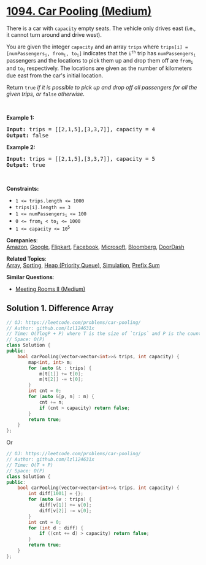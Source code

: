# [1094. Car Pooling (Medium)](https://leetcode.com/problems/car-pooling/)

<p>There is a car with <code>capacity</code> empty seats. The vehicle only drives east (i.e., it cannot turn around and drive west).</p>

<p>You are given the integer <code>capacity</code> and an array <code>trips</code> where <code>trips[i] = [numPassengers<sub>i</sub>, from<sub>i</sub>, to<sub>i</sub>]</code> indicates that the <code>i<sup>th</sup></code> trip has <code>numPassengers<sub>i</sub></code> passengers and the locations to pick them up and drop them off are <code>from<sub>i</sub></code> and <code>to<sub>i</sub></code> respectively. The locations are given as the number of kilometers due east from the car's initial location.</p>

<p>Return <code>true</code><em> if it is possible to pick up and drop off all passengers for all the given trips, or </em><code>false</code><em> otherwise</em>.</p>

<p>&nbsp;</p>
<p><strong>Example 1:</strong></p>

<pre><strong>Input:</strong> trips = [[2,1,5],[3,3,7]], capacity = 4
<strong>Output:</strong> false
</pre>

<p><strong>Example 2:</strong></p>

<pre><strong>Input:</strong> trips = [[2,1,5],[3,3,7]], capacity = 5
<strong>Output:</strong> true
</pre>

<p>&nbsp;</p>
<p><strong>Constraints:</strong></p>

<ul>
	<li><code>1 &lt;= trips.length &lt;= 1000</code></li>
	<li><code>trips[i].length == 3</code></li>
	<li><code>1 &lt;= numPassengers<sub>i</sub> &lt;= 100</code></li>
	<li><code>0 &lt;= from<sub>i</sub> &lt; to<sub>i</sub> &lt;= 1000</code></li>
	<li><code>1 &lt;= capacity &lt;= 10<sup>5</sup></code></li>
</ul>


**Companies**:  
[Amazon](https://leetcode.com/company/amazon), [Google](https://leetcode.com/company/google), [Flipkart](https://leetcode.com/company/flipkart), [Facebook](https://leetcode.com/company/facebook), [Microsoft](https://leetcode.com/company/microsoft), [Bloomberg](https://leetcode.com/company/bloomberg), [DoorDash](https://leetcode.com/company/doordash)

**Related Topics**:  
[Array](https://leetcode.com/tag/array/), [Sorting](https://leetcode.com/tag/sorting/), [Heap (Priority Queue)](https://leetcode.com/tag/heap-priority-queue/), [Simulation](https://leetcode.com/tag/simulation/), [Prefix Sum](https://leetcode.com/tag/prefix-sum/)

**Similar Questions**:
* [Meeting Rooms II (Medium)](https://leetcode.com/problems/meeting-rooms-ii/)

## Solution 1. Difference Array

```cpp
// OJ: https://leetcode.com/problems/car-pooling/
// Author: github.com/lzl124631x
// Time: O(TlogP + P) where T is the size of `trips` and P is the count of distinct stops
// Space: O(P)
class Solution {
public:
    bool carPooling(vector<vector<int>>& trips, int capacity) {
        map<int, int> m;
        for (auto &t : trips) {
            m[t[1]] += t[0];
            m[t[2]] -= t[0];
        }
        int cnt = 0;
        for (auto &[p, n] : m) {
            cnt += n;
            if (cnt > capacity) return false;
        }
        return true;
    }
};
```

Or

```cpp
// OJ: https://leetcode.com/problems/car-pooling/
// Author: github.com/lzl124631x
// Time: O(T + P)
// Space: O(P)
class Solution {
public:
    bool carPooling(vector<vector<int>>& trips, int capacity) {
        int diff[1001] = {};
        for (auto &v : trips) {
            diff[v[1]] += v[0];
            diff[v[2]] -= v[0];
        }
        int cnt = 0;
        for (int d : diff) {
            if ((cnt += d) > capacity) return false;
        }
        return true;
    }
};
```